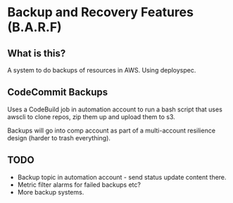 # Backup and Recovery Features (B.A.R.F)

## What is this?

A system to do backups of resources in AWS. Using deployspec.

## CodeCommit Backups

Uses a CodeBuild job in automation account to run a bash script that uses awscli to clone repos, zip them up and upload them to s3.

Backups will go into comp account as part of a multi-account resilience design (harder to trash everything).

## TODO

* Backup topic in automation account - send status update content there.
* Metric filter alarms for failed backups etc?
* More backup systems.
